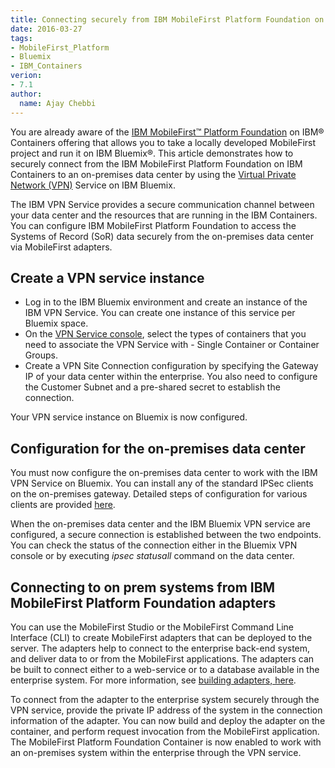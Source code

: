 ```yaml
---
title: Connecting securely from IBM MobileFirst Platform Foundation on Bluemix to on-premises systems
date: 2016-03-27
tags:
- MobileFirst_Platform
- Bluemix
- IBM_Containers
verion:
- 7.1
author:
  name: Ajay Chebbi
---
```

You are already aware of the <a href="https://developer.ibm.com/mobilefirstplatform/documentation/getting-started-7-1/bluemix/run-foundation-on-bluemix" target="_blank">IBM MobileFirst™ Platform Foundation</a> on IBM® Containers offering that allows you to take a locally developed MobileFirst project and run it on IBM Bluemix®. This article demonstrates how to securely connect from the IBM MobileFirst Platform Foundation on IBM Containers to an on-premises data center by using the <a href="https://www.ng.bluemix.net/docs/services/vpn/index.html" target="_blank">Virtual Private Network (VPN)</a> Service on IBM Bluemix.

The IBM VPN Service provides a secure communication channel between your data center and the resources that are running in the IBM Containers. You can configure IBM MobileFirst Platform Foundation to access the Systems of Record (SoR) data securely from the on-premises data center via MobileFirst adapters.

<h2>Create a VPN service instance</h2>
<ul>
	<li>Log in to the IBM Bluemix environment and create an instance of the IBM VPN Service. You can create one instance of this service per Bluemix space.</li>
	<li>On the <a href="https://www.ng.bluemix.net/docs/services/vpn/index.html" target="_blank">VPN Service console</a>, select the types of containers that you need to associate the VPN Service with - Single Container or Container Groups.</li>
	<li>Create a VPN Site Connection configuration by specifying the Gateway IP of your data center within the enterprise. You also need to configure the Customer Subnet and a pre-shared secret to establish the connection.</li>
</ul>

Your VPN service instance on Bluemix is now configured.

<h2>Configuration for the on-premises data center</h2>
You must now configure the on-premises data center to work with the IBM VPN Service on Bluemix. You can install any of the standard IPSec clients on the on-premises gateway. Detailed steps of configuration for various clients are provided <a href="https://www.ng.bluemix.net/docs/services/vpn/onpremises_gateway.html">here</a>.

When the on-premises data center and the IBM Bluemix VPN service are configured, a secure connection is established between the two endpoints. You can check the status of the connection either in the Bluemix VPN console or by executing <i>ipsec statusall </i>command on the data center.

<h2>Connecting to on prem systems from IBM MobileFirst Platform Foundation adapters</h2>
You can use the MobileFirst Studio or the MobileFirst Command Line Interface (CLI) to create MobileFirst adapters that can be deployed to the server. The adapters help to connect to the enterprise back-end system, and deliver data to or from the MobileFirst applications. The adapters can be built to connect either to a web-service or to a database available in the enterprise system. For more information, see <a href="https://www-01.ibm.com/support/knowledgecenter/SSHS8R_7.1.0/com.ibm.worklight.dev.doc/devref/c_DevelopingTheServer-sideOfAnIBMWorklightApplication.html" target="_blank">building adapters, here</a>.

To connect from the adapter to the enterprise system securely through the VPN service, provide the private IP address of the system in the connection information of the adapter. You can now build and deploy the adapter on the container, and perform request invocation from the MobileFirst application. The MobileFirst Platform Foundation Container is now enabled to work with an on-premises system within the enterprise through the VPN service.